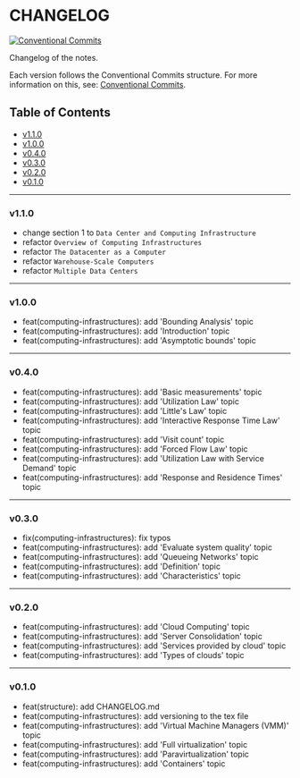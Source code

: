<h1>CHANGELOG</h1>

[![Conventional Commits](https://img.shields.io/badge/Conventional%20Commits-1.0.0-%23FE5196?logo=conventionalcommits&logoColor=white)](https://conventionalcommits.org)

Changelog of the notes.

Each version follows the Conventional Commits structure. For more information on this, see: [Conventional Commits](https://www.conventionalcommits.org/en/v1.0.0/).


<h2>Table of Contents</h2>

- [v1.1.0](#v110)
- [v1.0.0](#v100)
- [v0.4.0](#v040)
- [v0.3.0](#v030)
- [v0.2.0](#v020)
- [v0.1.0](#v010)

--------------------

### v1.1.0

- change section 1 to `Data Center and Computing Infrastructure`
- refactor `Overview of Computing Infrastructures`
- refactor `The Datacenter as a Computer`
- refactor `Warehouse-Scale Computers`
- refactor `Multiple Data Centers`

--------------------

### v1.0.0

- feat(computing-infrastructures): add 'Bounding Analysis' topic
- feat(computing-infrastructures): add 'Introduction' topic
- feat(computing-infrastructures): add 'Asymptotic bounds' topic

--------------------

### v0.4.0

- feat(computing-infrastructures): add 'Basic measurements' topic
- feat(computing-infrastructures): add 'Utilization Law' topic
- feat(computing-infrastructures): add 'Little's Law' topic
- feat(computing-infrastructures): add 'Interactive Response Time Law' topic
- feat(computing-infrastructures): add 'Visit count' topic
- feat(computing-infrastructures): add 'Forced Flow Law' topic
- feat(computing-infrastructures): add 'Utilization Law with Service Demand' topic
- feat(computing-infrastructures): add 'Response and Residence Times' topic

--------------------

### v0.3.0

- fix(computing-infrastructures): fix typos
- feat(computing-infrastructures): add 'Evaluate system quality' topic
- feat(computing-infrastructures): add 'Queueing Networks' topic
- feat(computing-infrastructures): add 'Definition' topic
- feat(computing-infrastructures): add 'Characteristics' topic

--------------------

### v0.2.0

- feat(computing-infrastructures): add 'Cloud Computing' topic
- feat(computing-infrastructures): add 'Server Consolidation' topic
- feat(computing-infrastructures): add 'Services provided by cloud' topic
- feat(computing-infrastructures): add 'Types of clouds' topic

--------------------

### v0.1.0

- feat(structure): add CHANGELOG.md
- feat(computing-infrastructures): add versioning to the tex file
- feat(computing-infrastructures): add 'Virtual Machine Managers (VMM)' topic
- feat(computing-infrastructures): add 'Full virtualization' topic
- feat(computing-infrastructures): add 'Paravirtualization' topic
- feat(computing-infrastructures): add 'Containers' topic
